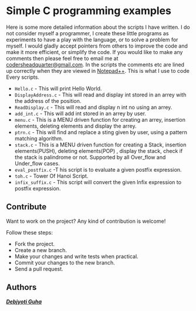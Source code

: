 # Simple C programming examples

Here is some more detailed information about the scripts I have written.  I do not consider myself a programmer, I create these little programs as experiments to have a play with the language, or to solve a problem for myself.  I would gladly accept pointers from others to improve the code and make it more efficient, or simplify the code.  If you would like to make any comments then please feel free to email me at codersheadquarter@gmail.com.
In the scripts the comments etc are lined up correctly when they are viewed in [Notepad++](https://notepad-plus-plus.org/). This is what I use to code Every scripts.

- `Hello.c` - This will print Hello World.
- `DisplayAddress.c` - This will read and display int stored in an arrey with the address of the position.
- `ReadDisplay.c` - This will read and display n int no using an arrey.
- `add_int.c` - This will add int stored in an arrey by user.
- `menu.c` - This is a MENU driven function for creating an arrey, insertion elements, deleting elements and display the arrey.
- `ptrn.c` - This will find and replace a sting given by user, using a pattern matching algorithm.
- `stack.c` - This is a MENU driven function for creating a Stack, insertion elements(PUSH), deleting elements(POP) , display the stack, check if the stack is palindrome or not. Supported by all Over_flow and Under_flow cases.
- `eval_postfix.c` -T his script is to evaluate a given postfix expression.
- `toh.c` - Tower Of Hanoi Script.
- `infix_suffix.c` - This script will convert the given Infix expression to postfix expression.

## Contribute

Want to work on the project? Any kind of contribution is welcome!

Follow these steps:
- Fork the project.
- Create a new branch.
- Make your changes and write tests when practical.
- Commit your changes to the new branch.
- Send a pull request.

## Authors

***[Debjyoti Guha](http://coders.uphero.com/)***
